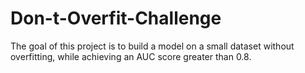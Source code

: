 # Don-t-Overfit-Challenge
The goal of this project is to build a model on a small dataset without overfitting, while achieving an AUC score greater than 0.8.

